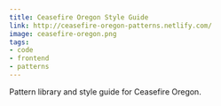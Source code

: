 ```yaml
---
title: Ceasefire Oregon Style Guide
link: http://ceasefire-oregon-patterns.netlify.com/
image: ceasefire-oregon.png
tags:
- code
- frontend
- patterns
---
```


Pattern library and style guide for Ceasefire Oregon.